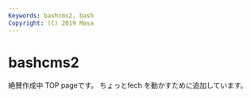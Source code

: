 ```yaml
---
Keywords: bashcms2, bash
Copyright: (C) 2019 Masa
---
```


# bashcms2

絶賛作成中 TOP pageです。
ちょっとfech を動かすために追加しています。
